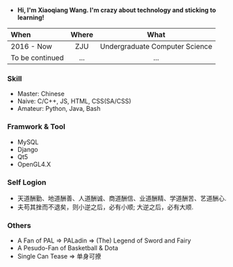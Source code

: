 
- **Hi, I'm Xiaoqiang Wang. I'm crazy about technology and sticking to learning!**

| When | Where | What|
|:----------|:---------:|:---------:|
|2016 - Now| ZJU | Undergraduate Computer Science|
|To be continued|...|...|

### Skill

- Master: Chinese
- Naive: C/C++, JS, HTML, CSS(SA/CSS)
- Amateur: Python, Java, Bash

### Framwork & Tool
- MySQL
- Django
- Qt5
- OpenGL4.X

### Self Logion
- 天道酬勤、地道酬善、人道酬诚、商道酬信、业道酬精、学道酬苦、艺道酬心.
- 夫苟其挫而不退矣，则小逆之后，必有小顺; 大逆之后，必有大顺.

### Others
- A Fan of PAL => PALadin => (The) Legend of Sword and Fairy
- A Pesudo-Fan of Basketball & Dota
- Single Can Tease => 单身可撩